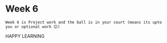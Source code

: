 # Week 6 
    Week 6 is Project work and the ball is in your court (means its upto you or optional work 😊)
HAPPY LEARNING
